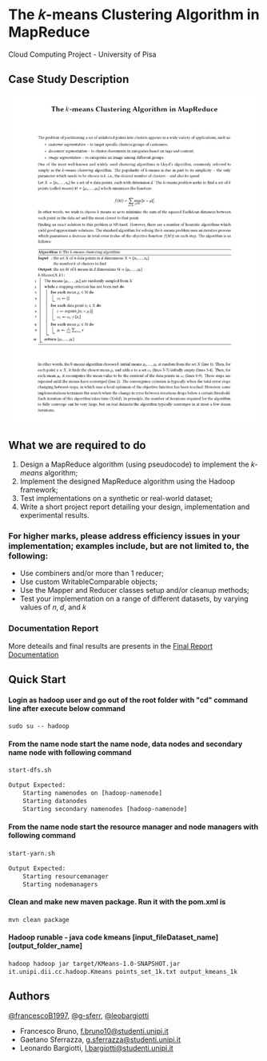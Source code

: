 
# The 𝑘-means Clustering Algorithm in MapReduce

Cloud Computing Project - University of Pisa

## Case Study Description

![Image of Description](folder_utils/images/case_study_description.png)

## What we are required to do

1. Design a MapReduce algorithm (using pseudocode) to implement the _k-means_ algorithm;
2. Implement the designed MapReduce algorithm using the Hadoop framework;
3. Test implementations on a synthetic or real-world dataset;
4. Write a short project report detailing your design, implementation and experimental results.

### For higher marks, please address efficiency issues in your implementation; examples include, but are not limited to, the following:

- Use combiners and/or more than 1 reducer;
- Use custom WritableComparable objects;
- Use the Mapper and Reducer classes setup and/or cleanup methods;
- Test your implementation on a range of different datasets, by varying values of 𝑛, 𝑑, and 𝑘

### Documentation Report

More deteails and final results are presents in the [Final Report Documentation](folder_utils/doc/Project_Report.txt)

## Quick Start

#### Login as hadoop user and go out of the root folder with "cd" command line after execute below command

```shell
sudo su -- hadoop
```

#### From the name node start the name node, data nodes and secondary name node with following command

```shell
start-dfs.sh
```
```
Output Expected:
    Starting namenodes on [hadoop-namenode]
    Starting datanodes
    Starting secondary namenodes [hadoop-namenode]
```

#### From the name node start the resource manager and node managers with following command

```shell
start-yarn.sh
```
```
Output Expected:
    Starting resourcemanager
    Starting nodemanagers
```

#### Clean and make new maven package. Run it with the pom.xml is

```shell
mvn clean package
```

#### Hadoop runable - java code kmeans [input_fileDataset_name] [output_folder_name]

```shell
hadoop hadoop jar target/KMeans-1.0-SNAPSHOT.jar it.unipi.dii.cc.hadoop.Kmeans points_set_1k.txt output_kmeans_1k
```

## Authors

[@francescoB1997](https://github.com/francescoB1997), [@g-sferr](https://github.com/g-sferr), [@leobargiotti](https://github.com/leobargiotti)

* Francesco Bruno, f.bruno10@studenti.unipi.it
* Gaetano Sferrazza, g.sferrazza@studenti.unipi.it
* Leonardo Bargiotti, l.bargiotti@studenti.unipi.it
